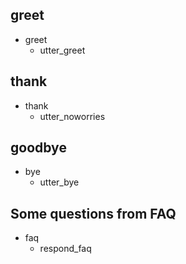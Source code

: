 ## greet
* greet
  - utter_greet

## thank
* thank
  - utter_noworries

## goodbye
* bye
  - utter_bye

## Some questions from FAQ
* faq
    - respond_faq
